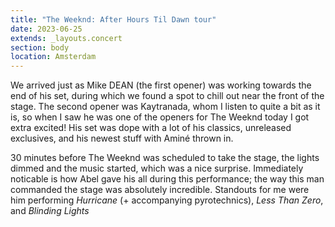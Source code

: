 ```yaml
---
title: "The Weeknd: After Hours Til Dawn tour"
date: 2023-06-25
extends: _layouts.concert
section: body
location: Amsterdam
---
```


We arrived just as Mike DEAN (the first opener) was working towards the end of his set, during which we found a spot to
chill out near the front of the stage. The second opener was Kaytranada, whom I listen to quite a bit as it is, so when
I saw he was one of the openers for The Weeknd today I got extra excited! His set was dope with a lot of his classics,
unreleased exclusives, and his newest stuff with Aminé thrown in.

30 minutes before The Weeknd was scheduled to take the stage, the lights dimmed and the music started, which was a nice
surprise. Immediately noticable is how Abel gave his all during this performance; the way this man commanded the stage
was absolutely incredible. Standouts for me were him performing _Hurricane_ (+ accompanying pyrotechnics), _Less Than
Zero_, and _Blinding Lights_
